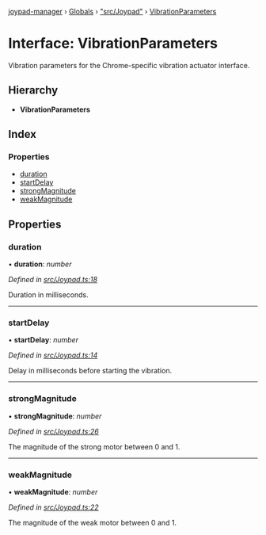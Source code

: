 [joypad-manager](../README.md) › [Globals](../globals.md) › ["src/Joypad"](../modules/_src_joypad_.md) › [VibrationParameters](_src_joypad_.vibrationparameters.md)

# Interface: VibrationParameters

Vibration parameters for the Chrome-specific vibration actuator interface.

## Hierarchy

* **VibrationParameters**

## Index

### Properties

* [duration](_src_joypad_.vibrationparameters.md#duration)
* [startDelay](_src_joypad_.vibrationparameters.md#startdelay)
* [strongMagnitude](_src_joypad_.vibrationparameters.md#strongmagnitude)
* [weakMagnitude](_src_joypad_.vibrationparameters.md#weakmagnitude)

## Properties

###  duration

• **duration**: *number*

*Defined in [src/Joypad.ts:18](https://github.com/nvitaterna/joypad-manager/blob/6b977e7/src/Joypad.ts#L18)*

Duration in milliseconds.

___

###  startDelay

• **startDelay**: *number*

*Defined in [src/Joypad.ts:14](https://github.com/nvitaterna/joypad-manager/blob/6b977e7/src/Joypad.ts#L14)*

Delay in milliseconds before starting the vibration.

___

###  strongMagnitude

• **strongMagnitude**: *number*

*Defined in [src/Joypad.ts:26](https://github.com/nvitaterna/joypad-manager/blob/6b977e7/src/Joypad.ts#L26)*

The magnitude of the strong motor between 0 and 1.

___

###  weakMagnitude

• **weakMagnitude**: *number*

*Defined in [src/Joypad.ts:22](https://github.com/nvitaterna/joypad-manager/blob/6b977e7/src/Joypad.ts#L22)*

The magnitude of the weak motor between 0 and 1.
